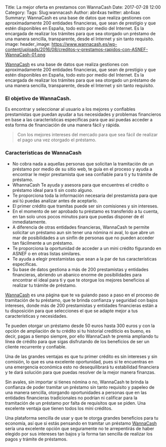 Title: La mejor oferta en prestamos con WannaCash
Date: 2017-07-28 12:00
Category: 
Tags: 
Slug:wannacash
Author: abr4xas
twitter: abr4xas
Summary: WannaCash es una base de datos que realiza gestiones con aproximadamente 200 entidades financieras, que sean de prestigio y que estén disponibles en España, todo esto por medio del Internet. Es la encargada de realizar los trámites para que sea otorgado un préstamo de una manera sencilla, transparente, desde el Internet y sin tanto requisito.
image: 
header_image: https://www.wannacash.es/wp-content/uploads/2016/08/creditos-y-prestamos-rapidos-con-ASNEF-WannaCash-01.png


<a href="https://www.wannacash.es/creditos" target="_blank" rel="follow">WannaCash</a> es una base de datos que realiza gestiones con aproximadamente 200 entidades financieras, que sean de prestigio y que estén disponibles en España, todo esto por medio del Internet. Es la encargada de realizar los trámites para que sea otorgado un préstamo de una manera sencilla, transparente, desde el Internet y sin tanto requisito.

### El objetivo de WannaCash.

Es encontrar y seleccionar al usuario a los mejores y confiables prestamistas que puedan ayudar a tus necesidades y problemas financieros en base a las características específicas para que así puedas acceder a esta forma de financiación de una manera fácil y rápida.

> Con los mejores intereses del mercado para que sea fácil de realizar el pago una vez otorgado el préstamo.

### Características de WannaCash

* No cobra nada a aquellas personas que solicitan la tramitación de un préstamo por medio de su sitio web, te guía en el proceso y ayuda a encontrar le mejor prestamista que sea confiable para ti y tu trámite de préstamo.
* WhannaCash Te ayuda y asesora para que encuentres el crédito o préstamo ideal para ti sin costo alguno.
* Te proporciona toda la información necesaria del prestamista para que así tú puedas analizar antes de aceptarlo.
* El primer crédito que tramitas puede ser sin comisiones y sin intereses.
* En el momento de ser aprobado tu préstamo es transferido a tu cuenta, en tan solo unos pocos minutos para que puedas disponer de él inmediatamente.
* A diferencia de otras entidades financieras, WannaCash te permite solicitar un préstamo aun sin tener una nómina ni aval, lo que abre un mar de posibilidades a un sinfín de personas que no pueden acceder tan fácilmente a un préstamo.
* Te proporciona la oportunidad de acceder a un mini crédito figurando en ASNEF o en otras listas similares.
* Te ayuda a elegir prestamistas que sean a la par de tus características específicas.
* Su base de datos gestiona a más de 200 prestamistas y entidades financieras, abriendo un abanico enorme de posibilidades para encontrar el ideal para ti y que te otorgue los mejores beneficios al realizar tu trámite de préstamo.


<a href="https://www.wannacash.es/creditos" target="_blank" rel="follow">WannaCash</a>  es una página que te va guiando paso a paso en el proceso de tramitación de tu préstamo, que te brinda confianza y seguridad con bajos intereses, donde más de 200 prestamistas y entidades financieras están a tu disposición para que selecciones el que se adapte mejor a tus características y necesidades.

Te pueden otorgar un préstamo desde 50 euros hasta 300 euros y con la opción de ampliación de tu crédito si tu historial crediticio es bueno, es decir, pagas a tiempo siempre, por ello WannaCash te premia ampliando tu línea de crédito para que sigas disfrutando de los beneficios de ser un cliente recurrente y confiable.

Una de las grandes ventajas es que tu primer crédito es sin intereses y sin comisión, lo que es una excelente oportunidad, pues si te encuentras en una emergencia económica esto no desequilibrará tu estabilidad financiera y te dará solución para que puedas resolver de la mejor manera finanzas.

Sin avales, sin importar si tienes nómina o no, WannaCash te brinda la confianza de poder tramitar un préstamo sin tanto requisito y papeleo de una manera sencilla, otorgando oportunidades a personas que en las entidades financieras tradicionales no podrían ni calificar para la tramitación de un préstamo por falta de requisitos que se piden. Una excelente ventaja que tienen todos los mini créditos.

Una plataforma sencilla de usar y que te otorga grandes beneficios para tu economía, así que si estás pensando en tramitar un préstamo <a href="https://www.wannacash.es/creditos" target="_blank" rel="follow">WannaCash</a>  sería una excelente opción que seguramente no te arrepentirás de haber elegido por sus intereses tan bajos y la forma tan sencilla de realizar los pagos y trámite de préstamos.